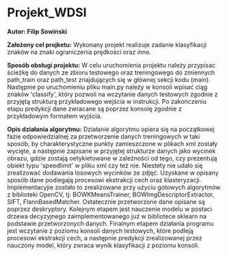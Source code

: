 # Projekt_WDSI
**Autor: Filip Sowinski**

**Założony cel projketu:**
Wykonany projekt realizuje zadanie klasyfikacji znaków na znaki ograniczenia prędkości oraz inne.

**Sposób obsługi projektu:**
W celu uruchomienia projektu należy przypisac ścieżkę do danych ze zbioru testowego oraz treningowego do zmiennych path_train oraz path_test znajdujących się w głównej sekcji kodu (main). Następnie po uruchomieniu pliku main.py należy w konsoli wpisać ciąg znaków 'classify', który pozwoli na wczytanie danych testowych zgodnie z przyjętą strukturą przykładowego wejścia w instrukcji. Po zakończeniu etapu predykcji dane zwracane są poprzez konsolę zgodnie z przykładowym formatem wyjścia.

**Opis działania algorytmu:**
Działanie algorytmu opiera się na początkowej fazie odpowiedzialnej za przetworzenie danych treningowych w taki sposób, by charakterystyczne punkty zamieszczone w plikach xml zostały wycięte, a następnie zapisane w przyjętej strukturze danych jako wycinek obrazu, gdzie zostają oetykietowane w zależności od tego, czy prezentują obiekt typu 'speedlimit' w pliku xml czy też nie. Niestety nie udało się zrealizować dodawania losowych wycinków ze zdjęć. Uzyskane w opisany sposób dane podlegają procesowi ekstrakcji cech oraz klasteryzacji. Implementacyjie zostało to zrealizowane przy użyciu gotowych algorytmów z biblioteki OpenCV, tj: BOWKMeansTrainer, BOWImgDescriptorExtractor, SIFT, FlannBasedMatcher. Ostatecznie przetworzone dane opisane są poprzez deskryptory. Kolejnym etapem jest nauczenie modelu w postaci drzewa decyzyjnego zaimplementowanego już w bibliotece sklearn na podstawie przetworzonych danych. Finalnym etapem działania programu jest wczytanie z poziomu konsoli danych testowych, które podleją procesowi ekstrakcji cech, a następnie predykcji zrealizowanej przez nauczony model, który zwraca wynik klasyfikacji z poziomu konsoli.

 
